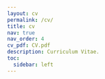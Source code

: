 ```yaml
---
layout: cv
permalink: /cv/
title: cv
nav: true
nav_order: 4
cv_pdf: CV.pdf
description: Curriculum Vitae.
toc:
  sidebar: left
---
```

